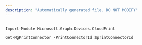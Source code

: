 ```yaml
---
description: "Automatically generated file. DO NOT MODIFY"
---
```


```powershellv1

Import-Module Microsoft.Graph.Devices.CloudPrint

Get-MgPrintConnector -PrintConnectorId $printConnectorId

```